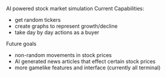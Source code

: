 AI powered stock market simulation
Current Capabilities: 
- get random tickers
- create graphs to represent growth/decline
- take day by day actions as a buyer

Future goals
- non-random movements in stock prices
- AI generated news articles that effect certain stock prices
- more gamelike features and interface (currently all terminal)
